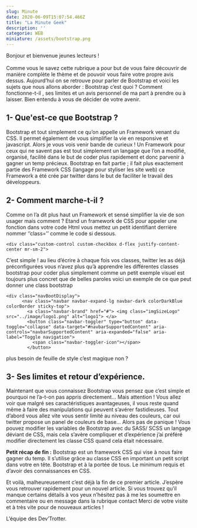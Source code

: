 ```yaml
---
slug: Minute
date: 2020-06-09T15:07:54.466Z
title: "La Minute Geek"
description: ''
categorie: WEB
miniature: /assets/bootstrap.png
---
```

Bonjour et bienvenue jeunes lecteurs !\
\
Comme vous le savez cette rubrique a pour but de vous faire découvrir de manière complète le thème et de pouvoir vous faire votre propre avis dessus. Aujourd’hui on se retrouve pour parler de Bootstrap et voici les sujets que nous allons aborder : Bootstrap c’est quoi ? Comment fonctionne-t-il , ses limites et un avis personnel de ma part à prendre ou à laisser. Bien entendu à vous de décider de votre avenir.



## 1- Que'est-ce que Bootstrap ?



Bootstrap et tout simplement ce qu’on appelle un Framework venant du CSS. Il permet également de vous simplifier la vie en responsive et javascript. Alors je vous vois venir bande de curieux ! Un Framework pour ceux qui ne savent pas est tout simplement un langage que l’on a modifié, organisé, facilité dans le but de coder plus rapidement et donc parvenir à gagner un temp précieux. Bootstrap en fait partie ; il fait plus exactement partie des Framework CSS (langage pour styliser les site web) ce Framework a été crée par twitter dans le but de faciliter le travail des développeurs.



## 2- Comment marche-t-il ?

Comme on l’a dit plus haut un Framework et sensé simplifier la vie de son usager mais comment ? Etand un framework de CSS pour appeler une fonction dans votre code Html vous mettez un petit identifiant derrière nommer ‘’class=’’ comme le code si dessous.

```
<div class="custom-control custom-checkbox d-flex justify-content-center mr-sm-2">
```

C’est simple ! au lieu d’écrire à chaque fois vos classes, twitter les as déjà préconfigurées vous n’avez plus qu’à apprendre les différentes classes bootstrap pour coder plus simplement comme un petit exemple visuel est toujours plus concret que de belles paroles voici un exemple de ce que peut donner une class bootstrap

```
<div class="navBootDisplay">
      <nav class="navbar navbar-expand-lg navbar-dark colorDarkBlue colorBorder sticky-top">
        <a class="navbar-brand" href="#"> <img class="imgSizeLogo" src="../image/logo1.png" alt="logo1"> </a>
        <button class="navbar-toggler" type="button" data-toggle="collapse" data-target="#navbarSupportedContent" aria-controls="navbarSupportedContent" aria-expanded="false" aria-label="Toggle navigation">
          <span class="navbar-toggler-icon"></span>
        </button>
```

plus besoin de feuille de style c’est magique non ?

## 3- Ses limites et retour d’expérience.

Maintenant que vous connaissez Bootstrap vous pensez que c’est simple et pourquoi ne l’a-t-on pas appris directement… Mais attention ! Vous allez voir que malgré ses caractéristiques avantageuses, il vous reste quand même à faire des manipulations qui peuvent s’avérer fastidieuses. Tout d’abord vous allez vite vous sentir limité au niveau des couleurs, car oui twitter propose un panel de couleurs de base… Alors pas de panique ! Vous pouvez modifier les variables de Bootstrap avec du SASS/ SCSS un langage déviant de CSS, mais cela s’avère compliquer et d’expérience j’ai préféré modifier directement les classe CSS quand cela était nécessaire. 



**Petit récap de fin :** Bootstrap est un framework CSS qui vise à nous faire gagner du temp. Il s’utilise grâce au classe CSS en important un petit script dans votre en tête. Bootstrap et à la portée de tous. Le minimum requis et d’avoir des connaissances en CSS. 

Et voilà, malheureusement c’est déjà la fin de ce premier article. J’espère vous retrouver rapidement pour un nouvel article. Si vous trouvez qu’il manque certains détails à vos yeux n’hésitez pas à me les soumettre en commentaire ou en message dans la rubrique contact Merci de votre visite et à très vite pour de nouveaux articles !



L’équipe des Dev’Trotter.

<bio sign='Seb'></bio>